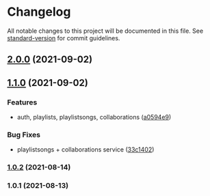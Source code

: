 # Changelog

All notable changes to this project will be documented in this file. See [standard-version](https://github.com/conventional-changelog/standard-version) for commit guidelines.

## [2.0.0](https://github.com/rifandani/belajar-fundamental-aplikasi-backend/compare/v1.1.0...v2.0.0) (2021-09-02)

## [1.1.0](https://github.com/rifandani/belajar-fundamental-aplikasi-backend/compare/v1.0.2...v1.1.0) (2021-09-02)


### Features

* auth, playlists, playlistsongs, collaborations ([a0594e9](https://github.com/rifandani/belajar-fundamental-aplikasi-backend/commit/a0594e92fe52d54327b0e144d7e289dd2aee9eb4))


### Bug Fixes

* playlistsongs + collaborations service ([33c1402](https://github.com/rifandani/belajar-fundamental-aplikasi-backend/commit/33c140249db36d86f11f20571462167a9c5d5ec9))

### [1.0.2](https://github.com/rifandani/belajar-fundamental-aplikasi-backend/compare/v1.0.1...v1.0.2) (2021-08-14)

### 1.0.1 (2021-08-13)
